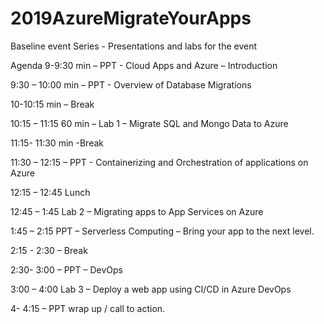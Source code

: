 # 2019AzureMigrateYourApps
Baseline event Series - Presentations and labs for the event

Agenda
9-9:30 min – PPT - Cloud Apps and Azure – Introduction

9:30 – 10:00 min – PPT -  Overview of Database Migrations 

10-10:15 min – Break

10:15 – 11:15 60 min – Lab 1 – Migrate SQL and Mongo Data to Azure 

11:15- 11:30 min -Break

11:30 – 12:15  – PPT - Containerizing and Orchestration of applications on Azure

12:15 – 12:45 Lunch

12:45 – 1:45 Lab 2 – Migrating apps to App Services on Azure

1:45 – 2:15 PPT – Serverless Computing – Bring your app to the next level.

2:15  - 2:30 – Break

2:30- 3:00 – PPT – DevOps

3:00 – 4:00 Lab 3 – Deploy a web app using CI/CD in Azure DevOps

4- 4:15 – PPT wrap up / call to action.

